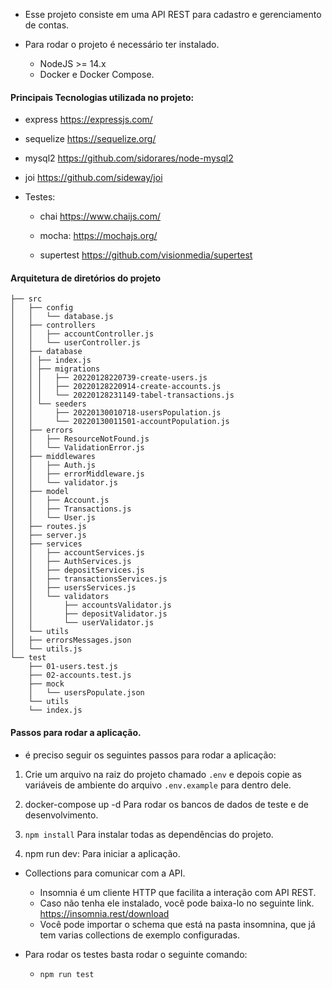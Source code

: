- Esse projeto consiste em uma API REST para cadastro e gerenciamento de contas.

- Para rodar o projeto é necessário ter instalado.

  - NodeJS >= 14.x
  - Docker e Docker Compose.

#### Principais Tecnologias utilizada no projeto:

- express
  https://expressjs.com/

- sequelize
  https://sequelize.org/

- mysql2
  https://github.com/sidorares/node-mysql2

- joi
  https://github.com/sideway/joi

- Testes:

  - chai
    https://www.chaijs.com/

  - mocha:
    https://mochajs.org/

  - supertest
    https://github.com/visionmedia/supertest

#### Arquitetura de diretórios do projeto

```
├── src
│   ├── config
│   │   └── database.js
│   ├── controllers
│   │   ├── accountController.js
│   │   └── userController.js
│   ├── database
│   │ ├── index.js
│   │ ├── migrations
│   │ │   ├── 20220128220739-create-users.js
│   │ │   ├── 20220128220914-create-accounts.js
│   │ │   └── 20220128231149-tabel-transactions.js
│   │ └── seeders
│   │     ├── 20220130010718-usersPopulation.js
│   │     └── 20220130011501-accountPopulation.js
│   ├── errors
│   │   ├── ResourceNotFound.js
│   │   └── ValidationError.js
│   ├── middlewares
│   │   ├── Auth.js
│   │   ├── errorMiddleware.js
│   │   └── validator.js
│   ├── model
│   │   ├── Account.js
│   │   ├── Transactions.js
│   │   └── User.js
│   ├── routes.js
│   ├── server.js
│   ├── services
│   │   ├── accountServices.js
│   │   ├── AuthServices.js
│   │   ├── depositServices.js
│   │   ├── transactionsServices.js
│   │   ├── usersServices.js
│   │   └── validators
│   │       ├── accountsValidator.js
│   │       ├── depositValidator.js
│   │       └── userValidator.js
│   └── utils
│   ├── errorsMessages.json
│   └── utils.js
└── test
    ├── 01-users.test.js
    ├── 02-accounts.test.js
    ├── mock
    │   └── usersPopulate.json
    └── utils
    └── index.js
```

#### Passos para rodar a aplicação.

- é preciso seguir os seguintes passos para rodar a aplicação:

1. Crie um arquivo na raiz do projeto chamado `.env` e depois copie as variáveis de ambiente do arquivo `.env.example` para dentro dele.

2. docker-compose up -d
   Para rodar os bancos de dados de teste e de desenvolvimento.

3. `npm install`
   Para instalar todas as dependências do projeto.

4. npm run dev:
   Para iniciar a aplicação.

- Collections para comunicar com a API.

  - Insomnia é um cliente HTTP que facilita a interação com API REST.
  - Caso não tenha ele instalado, você pode baixa-lo no seguinte link.
    https://insomnia.rest/download
  - Você pode importar o schema que está na pasta insomnina, que já tem varias collections de exemplo configuradas.

- Para rodar os testes basta rodar o seguinte comando:
  - `npm run test`
